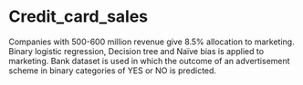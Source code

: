 # Credit_card_sales
Companies with 500-600 million revenue give 8.5% allocation to marketing. Binary logistic regression, Decision tree and Naïve bias is applied to marketing. Bank dataset is used in which the outcome of an advertisement scheme in binary categories of YES or NO is predicted.
